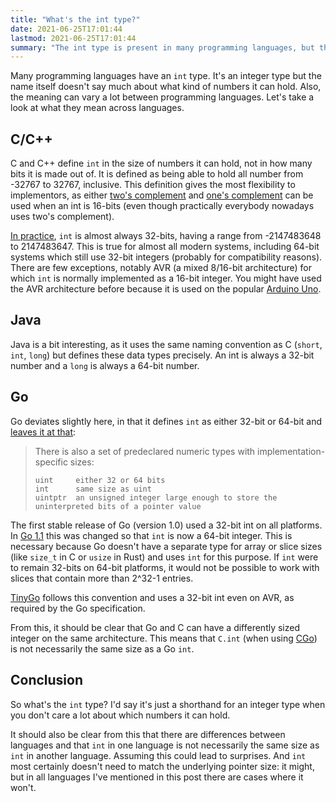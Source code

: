 ```yaml
---
title: "What's the int type?"
date: 2021-06-25T17:01:44
lastmod: 2021-06-25T17:01:44
summary: "The int type is present in many programming languages, but their meaning varies. Unlike what many people think, it only indirectly related to pointer size or architecture word size."
---
```

Many programming languages have an `int` type. It's an integer type but the name itself doesn't say much about what kind of numbers it can hold. Also, the meaning can vary a lot between programming languages. Let's take a look at what they mean across languages.

## C/C++

C and C++ define `int` in the size of numbers it can hold, not in how many bits it is made out of. It is defined as being able to hold all number from -32767 to 32767, inclusive. This definition gives the most flexibility to implementors, as either [two's complement](https://en.wikipedia.org/wiki/Two%27s_complement) and [one's complement](https://en.wikipedia.org/wiki/Ones%27_complement) can be used when an int is 16-bits (even though practically everybody nowadays uses two's complement).

[In practice](https://en.cppreference.com/w/cpp/language/types), `int` is almost always 32-bits, having a range from -2147483648 to 2147483647. This is true for almost all modern systems, including 64-bit systems which still use 32-bit integers (probably for compatibility reasons). There are few exceptions, notably AVR (a mixed 8/16-bit architecture) for which `int` is normally implemented as a 16-bit integer. You might have used the AVR architecture before because it is used on the popular [Arduino Uno](https://store.arduino.cc/arduino-uno-rev3).

## Java

Java is a bit interesting, as it uses the same naming convention as C (`short`, `int`, `long`) but defines these data types precisely. An int is always a 32-bit number and a `long` is always a 64-bit number.

## Go

Go deviates slightly here, in that it defines `int` as either 32-bit or 64-bit and [leaves it at that](
https://golang.org/ref/spec#Numeric_types):

>  There is also a set of predeclared numeric types with implementation-specific sizes:
> 
>     uint     either 32 or 64 bits
>     int      same size as uint
>     uintptr  an unsigned integer large enough to store the uninterpreted bits of a pointer value

The first stable release of Go (version 1.0) used a 32-bit int on all platforms. In [Go 1.1](https://golang.org/doc/go1.1#int) this was changed so that `int` is now a 64-bit integer. This is necessary because Go doesn't have a separate type for array or slice sizes (like `size_t` in C or `usize` in Rust) and uses `int` for this purpose. If `int` were to remain 32-bits on 64-bit platforms, it would not be possible to work with slices that contain more than 2^32-1 entries.

[TinyGo](https://tinygo.org/) follows this convention and uses a 32-bit int even on AVR, as required by the Go specification.

From this, it should be clear that Go and C can have a differently sized integer on the same architecture. This means that `C.int` (when using [CGo](https://blog.golang.org/cgo)) is not necessarily the same size as a Go `int`.

## Conclusion

So what's the `int` type? I'd say it's just a shorthand for an integer type when you don't care a lot about which numbers it can hold.

It should also be clear from this that there are differences between languages and that `int` in one language is not necessarily the same size as `int` in another language. Assuming this could lead to surprises. And `int` most certainly doesn't need to match the underlying pointer size: it might, but in all languages I've mentioned in this post there are cases where it won't.
